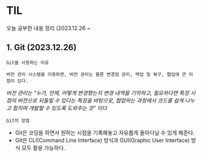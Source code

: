 # TIL
오늘 공부한 내용 정리
(2023.12.26 ~


## 1. Git (2023.12.26)

`Git을 사용하는 이유`
```
버전 관리 시스템을 이용하면, 버전 관리는 물론 변경점 관리, 백업 및 복구, 협업에 큰 이점이 있다.
```

*버전 관리는 "누가, 언제, 어떻게 변경했는지 변경 내역을 기억하고, 필요하다면 특정 시점의 버전으로 되돌릴 수 있다는 특징을 바탕으로, 협업하는 과정에서 코드를 쉽게 나누고 합치며 개발할 수 있도록 도와주는 것" 이다*

`Git의 장점`
- Git은 코딩을 하면서 원하는 시점을 기록해놓고 자유롭게 돌아다닐 수 있게 해준다.
- Git은 CLI(Command Line Interface) 방식과 GUI(Graphic User Interface) 방식 모두 활용 가능하다.



